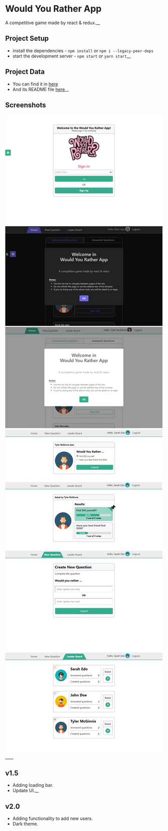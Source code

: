 # Would You Rather App

A competitive game made by react & redux.__


## Project Setup

* install the dependencies - `npm install` or `npm i --legacy-peer-deps`
* start the development server - `npm start` or `yarn start`__


## Project Data

* You can find it in [here](src/utils/_DATA.js)
* And its README file [here](src/utils/DATA_README.md)__


## Screenshots

![Screenshot](/screenshots/0.png)
![Screenshot](/screenshots/1.png)
![Screenshot](/screenshots/2.png)
![Screenshot](/screenshots/3.png)
![Screenshot](/screenshots/4.png)
![Screenshot](/screenshots/5.png)
![Screenshot](/screenshots/6.png)____



## v1.5

* Adding loading bar.
* Update UI.__


## v2.0

* Adding functionality to add new users.
* Dark theme.
